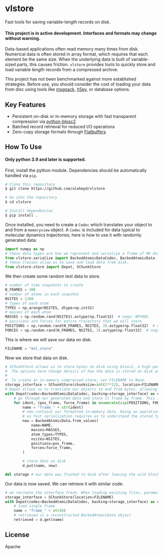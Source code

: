 # vlstore

Fast tools for saving variable-length records on disk.

#### This project is in active development. Interfaces and formats may change without warning.

Data-based applications often read memory many times from disk. Numerical data is often stored in array format, which requires that each element be the same size. When the underlying data is built of variable-sized parts, this causes friction. `vlstore` provides tools to quickly store and load variable length records from a compressed archive.

This project has not been benchmarked against more established strategies. Before use, you should consider the cost of loading your data from disc using tools like [msgpack](https://github.com/msgpack/msgpack), [h5py](https://github.com/h5py/h5py), or database options.

## Key Features

* Persistent on-disk or in-memory storage with fast transparent compression via [python-blosc2](https://github.com/Blosc/python-blosc2)
* Batched record retrieval for reduced I/O operations
* Zero-copy storage formats through [Flatbuffers](https://github.com/google/flatbuffers)

## How To Use

#### Only python 3.9 and later is supported.

First, install the python module. Dependencies should be automatically handled via `pip`.

```bash
# Clone this repository
$ git clone https://github.com/alekepd/vlstore

# Go into the repository
$ cd vlstore

# Install dependencies
$ pip install .
```

Once installed, you need to create a `Codec` which translates your object to and from a `memoryview` object.
A `Codec` is included for data typical to molecular dynamics trajectories; here is how to use it with randomly generated data:

```python
import numpy as np
# these data types are how we represent and serialize a frame of MD data.
from vlstore.serialize import BackedAtomicDataCodec, BackedAtomicData
# these classes allow us to save and load data from disk.
from vlstore.store import Depot, SChunkStore
```

We then create some random test data to store.
```python
# number of time snapshots to create
N_FRAMES = 300
# number of atoms in each snapshot
NSITES = 1200
# types of each atom
TYPES = np.arange(NSITES, dtype=np.int32)
# masses of each atom
MASSES = np.random.rand(NSITES).astype(np.float32)  # noqa: NPY002
# positions and forces for entire trajectory that we will store
POSITIONS = np.random.rand(N_FRAMES, NSITES, 3).astype(np.float32)  # noqa: NPY002
FORCES = np.random.rand(N_FRAMES, NSITES, 3).astype(np.float32)  # noqa: NPY002
```

This is where we will save our data on disk.

```python
FILENAME = "mol.store"
```


Now we store that data on disk.

```python
# SChunkStore allows us to store bytes on disk using blosc2, a high performance i/o library.
#  The options here change details of how the data is stored on disk and change performance.
#
#  To create an in-memory compressed store, set FILENAME to None.
storage_interface = SChunkStore(chunksize=int(2**22), location=FILENAME, start_aligned=False)
# Depot allows us to translate our objects to and from bytes, allowing us to store them in the storage_interface.
with Depot(codec=BackedAtomicDataCodec, backing=storage_interface) as d:
    # go through our generated data and store it frame by frame. This is currently the slowest part of the library.
    for ident, (pos_frame, force_frame) in enumerate(zip(POSITIONS, FORCES)):
        name = "frame_" + str(ident)
        # new contains our formatted in-memory data. Doing an operation like this is often required,
        # as fast serialization requires us to understand the stored types in a fundamental way.
        new = BackedAtomicData.from_values(
            name=NAME,
            masses=MASSES,
            atom_types=TYPES,
            nsites=NSITES,
            positions=pos_frame,
            forces=force_frame,
        )

        # store data on disk
        d.put(name, new)

del storage # our data was flushed to disk after leaving the with block
```

Our data is now saved. We can retrieve it with similar code:

```python
# we recreate the interface fresh. When loading existing files, parameters are not needed.
storage_interface = SChunkStore(location=FILENAME)
with Depot(codec=BackedAtomicDataCodec, backing=storage_interface) as d:
    # load single frame
    name = "frame_" + str(0)
    # retrieved is a reconstructed BackedAtomicData object
    retrieved = d.get(name)
```


## License

Apache
